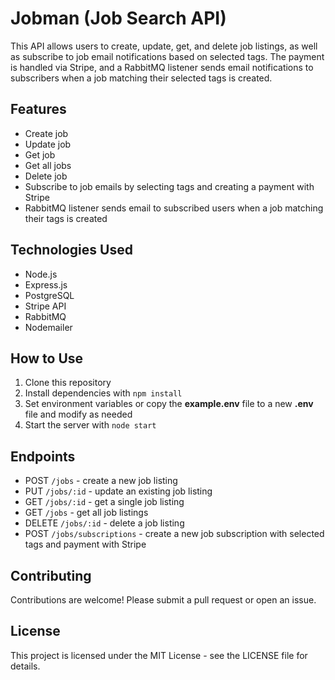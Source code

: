 # Jobman (Job Search API)

This API allows users to create, update, get, and delete job listings, as well as subscribe to job email notifications based on selected tags. The payment is handled via Stripe, and a RabbitMQ listener sends email notifications to subscribers when a job matching their selected tags is created. 

## Features
- Create job
- Update job
- Get job
- Get all jobs
- Delete job
- Subscribe to job emails by selecting tags and creating a payment with Stripe
- RabbitMQ listener sends email to subscribed users when a job matching their tags is created

## Technologies Used
- Node.js
- Express.js
- PostgreSQL
- Stripe API
- RabbitMQ
- Nodemailer

## How to Use
1. Clone this repository
2. Install dependencies with `npm install`
3. Set environment variables or copy the **example.env** file to a new **.env** file and modify as needed
4. Start the server with `node start`

## Endpoints
- POST `/jobs` - create a new job listing
- PUT `/jobs/:id` - update an existing job listing
- GET `/jobs/:id` - get a single job listing
- GET `/jobs` - get all job listings
- DELETE `/jobs/:id` - delete a job listing
- POST `/jobs/subscriptions` - create a new job subscription with selected tags and payment with Stripe

## Contributing
Contributions are welcome! Please submit a pull request or open an issue.

## License
This project is licensed under the MIT License - see the LICENSE file for details.
